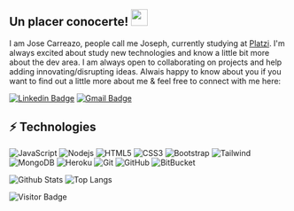 ## Un placer conocerte! <img src="https://raw.githubusercontent.com/aemmadi/aemmadi/master/wave.gif" width="30px">

I am Jose Carreazo, people call me Joseph, currently studying at [Platzi](https://www.platzi.com/). I'm always excited about study new technologies and know a little bit more about the dev area. I am always open to collaborating on projects and help adding innovating/disrupting ideas. Alwais happy to know about you if you want to find out a little more about me & feel free to connect with me here:

[![Linkedin Badge](https://img.shields.io/badge/-josecarreazo-blue?style=flat-square&logo=Linkedin&logoColor=white&link=https://www.linkedin.com/in/jose-mario-carreazo-saldarriaga-3926bb214)](https://www.linkedin.com/in/jose-mario-carreazo-saldarriaga-3926bb214/)
[![Gmail Badge](https://img.shields.io/badge/-jcarreazos.dev@gmail.com-c14438?style=flat-square&logo=Gmail&logoColor=white&link=mailto:jcarreazos.dev@gmail.com)](mailto:jcarreazos.dev@gmail.com)

## ⚡ Technologies

![JavaScript](https://img.shields.io/badge/-JavaScript-black?style=flat-square&logo=javascript)
![Nodejs](https://img.shields.io/badge/-Nodejs-black?style=flat-square&logo=Node.js)
![HTML5](https://img.shields.io/badge/-HTML5-E34F26?style=flat-square&logo=html5&logoColor=white)
![CSS3](https://img.shields.io/badge/-CSS3-1572B6?style=flat-square&logo=css3)
![Bootstrap](https://img.shields.io/badge/-Bootstrap-563D7C?style=flat-square&logo=bootstrap)
![Tailwind](https://img.shields.io/badge/-Tailwind-teal?style=flat-square&logo=tailwindcss)
![MongoDB](https://img.shields.io/badge/-MongoDB-black?style=flat-square&logo=mongodb)
![Heroku](https://img.shields.io/badge/-Heroku-430098?style=flat-square&logo=heroku)
![Git](https://img.shields.io/badge/-Git-black?style=flat-square&logo=git)
![GitHub](https://img.shields.io/badge/-GitHub-181717?style=flat-square&logo=github)
![BitBucket](https://img.shields.io/badge/-BitBucket-darkblue?style=flat-square&logo=bitbucket)

![Github Stats](https://github-readme-stats.vercel.app/api?username=jcarreazo&count_private=true&show_icons=true&include_all_commits=true)
![Top Langs](https://github-readme-stats.vercel.app/api/top-langs/?username=jcarreazo&hide=TeX&layout=compact)

![Visitor Badge](https://visitor-badge.laobi.icu/badge?page_id=jcarreazo.jcarreazo)
